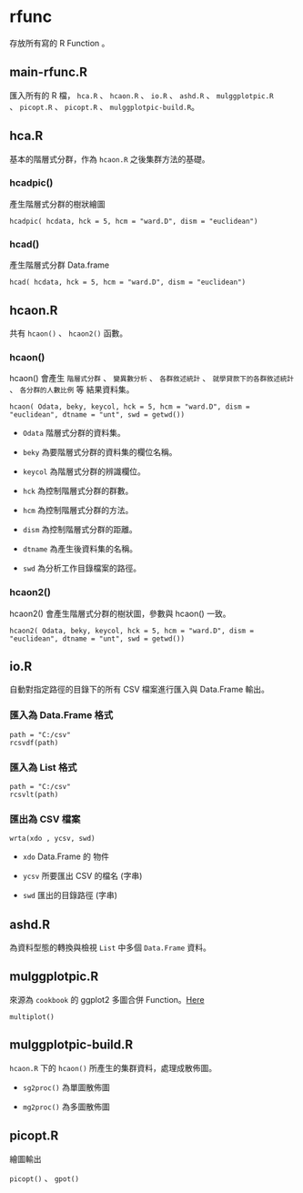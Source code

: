 # rfunc

存放所有寫的 R Function 。

## main-rfunc.R

匯入所有的 R 檔， `hca.R` 、 `hcaon.R` 、 `io.R` 、 `ashd.R` 、 `mulggplotpic.R` 、 `picopt.R` 、 `picopt.R` 、 `mulggplotpic-build.R`。


## hca.R

基本的階層式分群，作為 `hcaon.R` 之後集群方法的基礎。

### hcadpic()

產生階層式分群的樹狀繪圖

```
hcadpic( hcdata, hck = 5, hcm = "ward.D", dism = "euclidean")
```

### hcad()

產生階層式分群 Data.frame

```
hcad( hcdata, hck = 5, hcm = "ward.D", dism = "euclidean")
```


## hcaon.R

共有 `hcaon()` 、 `hcaon2()` 函數。

### hcaon()

hcaon() 會產生 `階層式分群` 、 `變異數分析` 、 `各群敘述統計` 、 `就學貸款下的各群敘述統計` 、 `各分群的人數比例` 等 結果資料集。

```
hcaon( Odata, beky, keycol, hck = 5, hcm = "ward.D", dism = "euclidean", dtname = "unt", swd = getwd())
```

- `Odata` 階層式分群的資料集。

- `beky` 為要階層式分群的資料集的欄位名稱。

- `keycol` 為階層式分群的辨識欄位。

- `hck` 為控制階層式分群的群數。

- `hcm` 為控制階層式分群的方法。

- `dism` 為控制階層式分群的距離。

- `dtname` 為產生後資料集的名稱。

- `swd` 為分析工作目錄檔案的路徑。

### hcaon2()

hcaon2() 會產生階層式分群的樹狀圖，參數與 hcaon() 一致。

```
hcaon2( Odata, beky, keycol, hck = 5, hcm = "ward.D", dism = "euclidean", dtname = "unt", swd = getwd())
```

## io.R

自動對指定路徑的目錄下的所有 CSV 檔案進行匯入與 Data.Frame 輸出。

### 匯入為 Data.Frame 格式

```
path = "C:/csv"
rcsvdf(path)
```

### 匯入為 List 格式

```
path = "C:/csv"
rcsvlt(path)
```

### 匯出為 CSV 檔案

```
wrta(xdo , ycsv, swd)
```
- `xdo` Data.Frame 的 物件

- `ycsv` 所要匯出 CSV 的檔名 (字串)

- `swd` 匯出的目錄路徑 (字串)

## ashd.R

為資料型態的轉換與檢視 `List` 中多個 `Data.Frame` 資料。

## mulggplotpic.R

來源為 `cookbook` 的 ggplot2 多圖合併 Function。[Here](http://www.cookbook-r.com/Graphs/Multiple_graphs_on_one_page_(ggplot2)/)

```
multiplot()
```


## mulggplotpic-build.R

`hcaon.R` 下的 `hcaon()` 所產生的集群資料，處理成散佈圖。

- `sg2proc()` 為單圖散佈圖

- `mg2proc()` 為多圖散佈圖


## picopt.R

繪圖輸出

`picopt()` 、 `gpot()`
